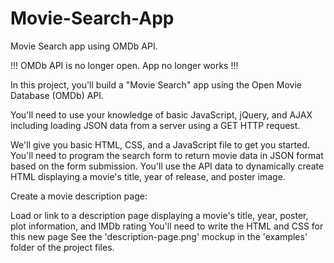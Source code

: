 # Movie-Search-App
Movie Search app using OMDb API.

!!! OMDb API is no longer open. App no longer works !!!

In this project, you'll build a "Movie Search" app using the Open Movie Database (OMDb) API.

You'll need to use your knowledge of basic JavaScript, jQuery, and AJAX including loading JSON data from a server using a GET HTTP request.

We'll give you basic HTML, CSS, and a JavaScript file to get you started. You'll need to program the search form to return movie data in JSON format based on the form submission. You'll use the API data to dynamically create HTML displaying a movie's title, year of release, and poster image.

Create a movie description page:

Load or link to a description page displaying a movie's title, year, poster, plot information, and IMDb rating
You'll need to write the HTML and CSS for this new page
See the 'description-page.png' mockup in the 'examples' folder of the project files.
